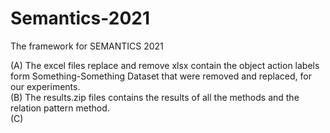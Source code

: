 # Semantics-2021
The framework for SEMANTICS 2021


(A) The excel files replace and remove xlsx contain the object action labels form Something-Something Dataset that were removed and replaced, for our experiments.\
(B) The results.zip files contains the results of all the methods and the relation pattern method.\
(C) 
